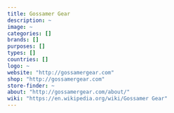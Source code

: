 ```yaml
---
title: Gossamer Gear
description: ~
image: ~
categories: []
brands: []
purposes: []
types: []
countries: []
logo: ~
website: "http://gossamergear.com"
shop: "http://gossamergear.com"
store-finder: ~
about: "http://gossamergear.com/about/"
wiki: "https://en.wikipedia.org/wiki/Gossamer Gear"
---
```

